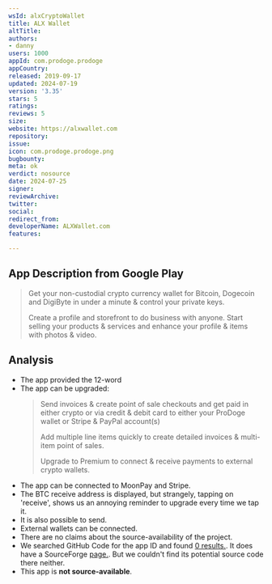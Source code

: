 ```yaml
---
wsId: alxCryptoWallet
title: ALX Wallet
altTitle: 
authors:
- danny
users: 1000
appId: com.prodoge.prodoge
appCountry: 
released: 2019-09-17
updated: 2024-07-19
version: '3.35'
stars: 5
ratings: 
reviews: 5
size: 
website: https://alxwallet.com
repository: 
issue: 
icon: com.prodoge.prodoge.png
bugbounty: 
meta: ok
verdict: nosource
date: 2024-07-25
signer: 
reviewArchive: 
twitter: 
social: 
redirect_from: 
developerName: ALXWallet.com
features: 

---
```


## App Description from Google Play

  > Get your non-custodial crypto currency wallet for Bitcoin, Dogecoin and DigiByte in under a minute & control your private keys.
  >
  > Create a profile and storefront to do business with anyone. Start selling your products & services and enhance your profile & items with photos & video.

## Analysis

- The app provided the 12-word 
- The app can be upgraded:
  > Send invoices & create point of sale checkouts and get paid in either crypto or via credit & debit card to either your ProDoge wallet or Stripe & PayPal account(s)
  >
  > Add multiple line items quickly to create detailed invoices & multi-item point of sales.
  >
  > Upgrade to Premium to connect & receive payments to external crypto wallets.
- The app can be connected to MoonPay and Stripe.
- The BTC receive address is displayed, but strangely, tapping on 'receive', shows us an annoying reminder to upgrade every time we tap it.
- It is also possible to send. 
- External wallets can be connected. 
- There are no claims about the source-availability of the project.
- We searched GitHub Code for the app ID and found [0 results.](https://github.com/search?q=com.prodoge.prodoge&type=code). It does have a SourceForge [page.](https://sourceforge.net/software/product/ALX-Wallet/). But we couldn't find its potential source code there neither.
- This app is **not source-available**.